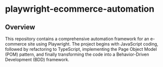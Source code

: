 # playwright-ecommerce-automation

## Overview
This repository contains a comprehensive automation framework for an e-commerce site using Playwright. The project begins with JavaScript coding, followed by refactoring to TypeScript, implementing the Page Object Model (POM) pattern, and finally transforming the code into a Behavior-Driven Development (BDD) framework.

